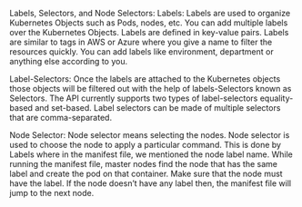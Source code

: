 Labels, Selectors, and Node Selectors:
Labels:
Labels are used to organize Kubernetes Objects such as Pods, nodes, etc.
You can add multiple labels over the Kubernetes Objects.
Labels are defined in key-value pairs.
Labels are similar to tags in AWS or Azure where you give a name to filter
the resources quickly.
You can add labels like environment, department or anything else
according to you.

Label-Selectors:
Once the labels are attached to the Kubernetes objects those objects will
be filtered out with the help of labels-Selectors known as Selectors.
The API currently supports two types of label-selectors equality-based
and set-based. Label selectors can be made of multiple selectors that are
comma-separated.

Node Selector:
Node selector means selecting the nodes. Node selector is used to choose the
node to apply a particular command.
This is done by Labels where in the manifest file, we mentioned the node label
name. While running the manifest file, master nodes find the node that has
the same label and create the pod on that container.
Make sure that the node must have the label. If the node doesn’t have any
label then, the manifest file will jump to the next node.
